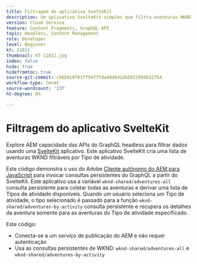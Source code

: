 ```yaml
---
title: Filtragem do aplicativo SvelteKit
description: Um aplicativo SvelteKit simples que filtra aventuras WKND modeladas com Fragmentos de conteúdo.
version: Cloud Service
feature: Content Fragments, GraphQL API
topic: Headless, Content Management
role: Developer
level: Beginner
kt: 11811
thumbnail: KT-11811.jpg
index: false
hide: true
hidefromtoc: true
source-git-commit: c96b8c9761ff9477fda40d641db5021994b32754
workflow-type: tm+mt
source-wordcount: '137'
ht-degree: 0%

---
```



# Filtragem do aplicativo SvelteKit

Explore AEM capacidade das APIs do GraphQL headless para filtrar dados usando uma [SvelteKit](https://kit.svelte.dev/) aplicativo. Este aplicativo SvelteKit cria uma lista de aventuras WKND filtráveis por Tipo de atividade.

Este código demonstra o uso do Adobe [Cliente autônomo do AEM para JavaScript](https://github.com/adobe/aem-headless-client-js/blob/main/api-reference.md) para invocar consultas persistentes do GraphQL a partir do SvelteKit. Este aplicativo usa a variável `wknd-shared/adventures-all` consulta persistente para coletar todas as aventuras e derivar uma lista de Tipos de atividade disponíveis. Quando um usuário seleciona um Tipo de atividade, o tipo selecionado é passado para a função `wknd-shared/adventures-by-activity` consulta persistente e recupera os detalhes da aventura somente para as aventuras do Tipo de atividade especificado.

Este código:

+ Conecta-se a um serviço de publicação do AEM e não requer autenticação
+ Usa as consultas persistentes de WKND: `wknd-shared/adventures-all` e `wknd-shared/adventures-by-activity`
